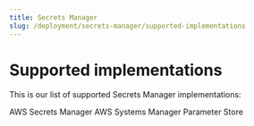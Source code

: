 ```yaml
---
title: Secrets Manager
slug: /deployment/secrets-manager/supported-implementations
---
```


# Supported implementations

This is our list of supported Secrets Manager implementations:

<InlineCalloutContainer>
  <InlineCallout
    color="violet-70"
    bold="AWS Secrets Manager"
    icon="vpn_key"
    href="/deployment/secrets-manager/supported-implementations/aws-secrets-manager"
  >
    AWS Secrets Manager
  </InlineCallout>
  <InlineCallout
    color="violet-70"
    bold="AWS Systems Manager Parameter Store"
    icon="vpn_key"
    href="/deployment/secrets-manager/supported-implementations/aws-ssm-parameter-store"
  >
    AWS Systems Manager Parameter Store
  </InlineCallout>
</InlineCalloutContainer>